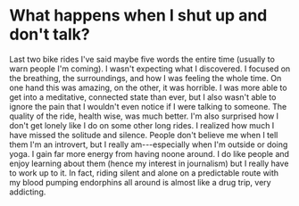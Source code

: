 # What happens when I shut up and don't talk?

Last two bike rides I've said maybe five words the entire time (usually to warn people I'm coming). I wasn't expecting what I discovered. I focused on the breathing, the surroundings, and how I was feeling the whole time. On one hand this was amazing, on the other, it was horrible. I was more able to get into a meditative, connected state than ever, but I also wasn't able to ignore the pain that I wouldn't even notice if I were talking to someone. The quality of the ride, health wise, was much better. I'm also surprised how I don't get lonely like I do on some other long rides. I realized how much I have missed the solitude and silence. People don't believe me when I tell them I'm an introvert, but I really am---especially when I'm outside or doing yoga. I gain far more energy from having noone around. I do like people and enjoy learning about them (hence my interest in journalism) but I really have to work up to it. In fact, riding silent and alone on a predictable route with my blood pumping endorphins all around is almost like a drug trip, very addicting.
